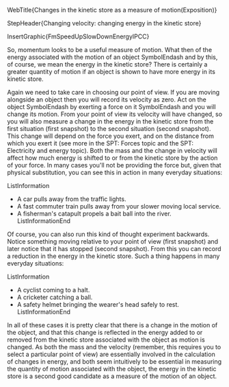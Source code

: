 WebTitle{Changes in the kinetic store as a measure of motion(Exposition)}

StepHeader{Changing velocity: changing energy in the kinetic store}

InsertGraphic{FmSpeedUpSlowDownEnergyIPCC}

So, momentum looks to be a useful measure of motion. What then of the energy associated with the motion of an object SymbolEndash and by this, of course, we mean the energy in the kinetic store? There is certainly a greater quantity of motion if an object is shown to have more energy in its kinetic store.

Again we need to take care in choosing our point of view. If you are moving alongside an object then you will record its velocity as zero. Act on the object SymbolEndash by exerting a force on it SymbolEndash and you will change its motion. From your point of view its velocity will have changed, so you will also measure a change in the energy in the kinetic store from the first situation (first snapshot) to the second situation (second snapshot). This change will depend on the force you exert, and on the distance from which you exert it (see more in the SPT: Forces topic and the SPT: Electricity and energy topic). Both the mass and the change in velocity will affect how much energy is shifted to or from the kinetic store by the action of your force.
In many cases you'll not be providing the force but, given that physical substitution, you can see this in action in many everyday situations:

ListInformation
- A car pulls away from the traffic lights.
- A fast commuter train pulls away from your slower moving local service.
- A fisherman's catapult propels a bait ball into the river.
ListInformationEnd

Of course, you can also run this kind of thought experiment backwards. Notice something moving relative to your point of view (first snapshot) and later notice that it has stopped (second snapshot). From this you can record a reduction in the energy in the kinetic store. Such a thing happens in many everyday situations:

ListInformation
- A cyclist coming to a halt.
- A cricketer catching a ball.
- A safety helmet bringing the wearer's head safely to rest.
ListInformationEnd

In all of these cases it is pretty clear that there is a change in the motion of the object, and that this change is reflected in the energy added to or removed from the kinetic store associated with the object as motion is changed. As both the mass and the velocity (remember, this requires you to select a particular point of view) are essentially involved in the calculation of changes in energy, and both seem intuitively to be essential in measuring the quantity of motion associated with the object, the energy in the kinetic store is a second good candidate as a measure of the motion of an object.

